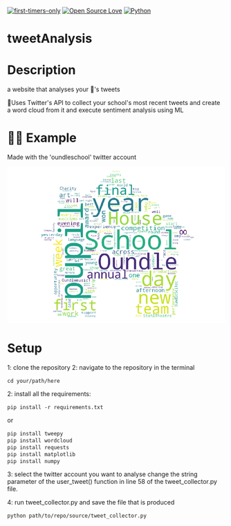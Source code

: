 [![first-timers-only](https://img.shields.io/badge/first--timers--only-friendly-blue.svg?style=flat-square)](https://www.firsttimersonly.com/)
[![Open Source Love](https://img.shields.io/badge/Open%20Source-%E2%9D%A4-blueviolet.svg)](https://opensource.com/article/18/11/reasons-love-open-source)
[![Python](https://img.shields.io/badge/language-python-success.svg)](https://www.python.org/)

# tweetAnalysis

# Description

a website that analyses your 🏫's tweets

🚀Uses Twitter's API to collect your school's most recent tweets
and create a word cloud from it and execute sentiment analysis using ML

# 👨‍🎓 Example

Made with the 'oundleschool' twitter account

![alt text](oundleschoolimage.png "word cloud from oundleschool")

# Setup

1: clone the repository
2: navigate to the repository in the terminal
```
cd your/path/here
```
2: install all the requirements:

```
pip install -r requirements.txt
```

or

```
pip install tweepy
pip install wordcloud
pip install requests
pip install matplotlib
pip install numpy
```

3: select the twitter account you want to analyse
change the string parameter of the user_tweet() function
in line 58 of the tweet_collector.py file.

4: run tweet_collector.py and save the file that is produced
```
python path/to/repo/source/tweet_collector.py
```
